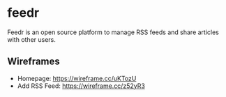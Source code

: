 # feedr

Feedr is an open source platform to manage RSS feeds and share articles with other users.

## Wireframes

* Homepage: https://wireframe.cc/uKTozU
* Add RSS Feed: https://wireframe.cc/z52yR3
